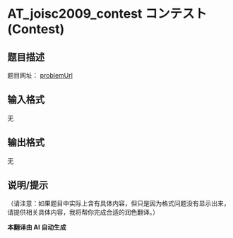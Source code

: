 # AT_joisc2009_contest コンテスト (Contest)

## 题目描述

题目网址： [problemUrl](https://atcoder.jp/contests/joisc2009/tasks/joisc2009_contest)

## 输入格式

无

## 输出格式

无

## 说明/提示

（请注意：如果题目中实际上含有具体内容，但只是因为格式问题没有显示出来，请提供相关具体内容，我将帮你完成合适的润色翻译。）

 **本翻译由 AI 自动生成**